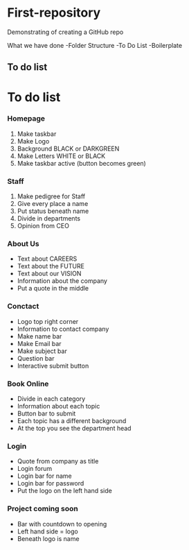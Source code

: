 # First-repository
Demonstrating of creating a GitHub repo

What we have done
-Folder Structure
-To Do List
-Boilerplate

## To do list

<!DOCTYPE html>
<html>
<body>

<h1>To do list</h1>

<h3>Homepage</h3>
<ol>
  <li>Make taskbar</li>
  <li>Make Logo</li>
  <li>Background BLACK or DARKGREEN</li>
  <li>Make Letters WHITE or BLACK </li>
  <li>Make taskbar active (button becomes green)</li>
</ol>  

<h3>Staff</h3>

<ol>
  <li>Make pedigree for Staff</li>
  <li>Give every place a name</li>
  <li>Put status beneath name</li>
  <li>Divide in departments</li>
  <li>Opinion from CEO</li>
</ol>  

<h3>About Us</h3>

<ul>
  <li>Text about CAREERS</li>
  <li>Text about the FUTURE</li>
  <li>Text about our VISION</li>
  <li>Information about the company</li>
  <li>Put a quote in the middle </li>
</ul>  

<h3>Conctact</h3>

<ul>
  <li>Logo top right corner</li>
  <li>Information to contact company</li>
  <li>Make name bar</li>
  <li>Make Email bar</li>
  <li>Make subject bar</li>
  <li>Question bar</li>
  <li>Interactive submit button</li>
</ul>

<h3>Book Online</h3>
<ul>
  <li>Divide in each category</li>
  <li>Information about each topic</li>
  <li>Button bar to submit</li>
  <li>Each topic has a different background</li>
  <li>At the top you see the department head</li>
</ul>

<h3>Login</h3>
<ul>
  <li>Quote from company as title</li>
  <li>Login forum</li>
  <li>Login bar for name</li>
  <li>Login bar for password</li>
  <li>Put the logo on the left hand side</li>
</ul>

<h3>Project coming soon</h3>

<ul>
  <li>Bar with countdown to opening</li>
  <li>Left hand side = logo </li>
  <li>Beneath logo is name</li>
</ul>

</body>
</html>
